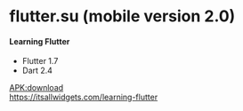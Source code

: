 # flutter.su (mobile version 2.0)

#### Learning Flutter
 - Flutter 1.7
 - Dart 2.4  
 
[APK:download](https://drive.google.com/drive/folders/1GU5KjnrXUQOOUqvvWkcSwjO-A1wI_t5L)  
https://itsallwidgets.com/learning-flutter
